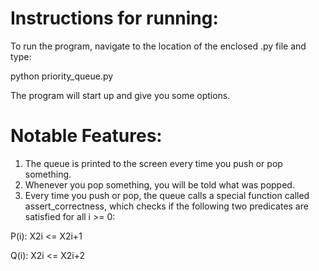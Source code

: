 # Instructions for running:
To run the program, navigate to the location of the enclosed .py file and type:

python priority_queue.py

The program will start up and give you some options.

# Notable Features:
1. The queue is printed to the screen every time you push or pop something.
2. Whenever you pop something, you will be told what was popped.
3. Every time you push or pop, the queue calls a special function called assert_correctness, which checks if the following two predicates are satisfied for all i >= 0:

P(i): X2i <= X2i+1

Q(i): X2i <= X2i+2
